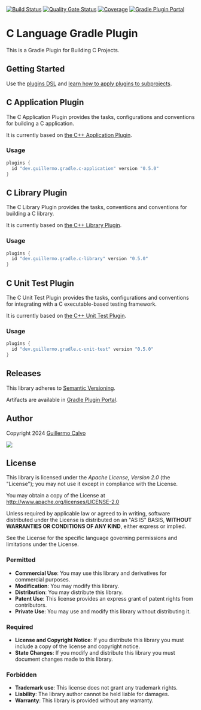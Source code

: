 
[![Build Status](https://github.com/guillermocalvo/gradle-plugin-c-language/workflows/Build/badge.svg)](https://github.com/guillermocalvo/gradle-plugin-c-language/actions?query=workflow%3ABuild)
[![Quality Gate Status](https://sonarcloud.io/api/project_badges/measure?project=guillermocalvo_gradle-plugin-c-language&metric=alert_status)](https://sonarcloud.io/dashboard?id=guillermocalvo_gradle-plugin-c-language)
[![Coverage](https://sonarcloud.io/api/project_badges/measure?project=guillermocalvo_gradle-plugin-c-language&metric=coverage)](https://sonarcloud.io/component_measures?id=guillermocalvo_gradle-plugin-c-language&metric=coverage&view=list)
[![Gradle Plugin Portal](https://img.shields.io/gradle-plugin-portal/v/dev.guillermo.gradle.c-application)](https://plugins.gradle.org/search?term=dev.guillermo)


# C Language Gradle Plugin

This is a Gradle Plugin for Building C Projects.


## Getting Started

Use the [plugins DSL](https://docs.gradle.org/current/userguide/plugins.html#sec:plugins_block) and
[learn how to apply plugins to subprojects](https://docs.gradle.org/current/userguide/plugins.html#sec:subprojects_plugins_dsl).


## C Application Plugin

The C Application Plugin provides the tasks, configurations and conventions for building a C application.

It is currently based on [the C++ Application Plugin](https://docs.gradle.org/current/userguide/cpp_application_plugin.html).

### Usage

```gradle
plugins {
  id "dev.guillermo.gradle.c-application" version "0.5.0"
}
```


## C Library Plugin

The C Library Plugin provides the tasks, conventions and conventions for building a C library.

It is currently based on [the C++ Library Plugin](https://docs.gradle.org/current/userguide/cpp_library_plugin.html).

### Usage

```gradle
plugins {
  id "dev.guillermo.gradle.c-library" version "0.5.0"
}
```


## C Unit Test Plugin

The C Unit Test Plugin provides the tasks, configurations and conventions for integrating with a C executable-based testing framework.

It is currently based on [the C++ Unit Test Plugin](https://docs.gradle.org/current/userguide/cpp_unit_test_plugin.html).

### Usage

```gradle
plugins {
  id "dev.guillermo.gradle.c-unit-test" version "0.5.0"
}
```


## Releases

This library adheres to [Semantic Versioning](https://semver.org/).

Artifacts are available in [Gradle Plugin Portal](https://plugins.gradle.org/search?term=dev.guillermo).


## Author

Copyright 2024 [Guillermo Calvo](https://github.com/guillermocalvo)

[![](https://guillermo.dev/assets/images/thumb.png)](https://guillermo.dev/)


## License

This library is licensed under the *Apache License, Version 2.0* (the "License");
you may not use it except in compliance with the License.

You may obtain a copy of the License at <http://www.apache.org/licenses/LICENSE-2.0>

Unless required by applicable law or agreed to in writing, software distributed under the License is distributed on an
"AS IS" BASIS, **WITHOUT WARRANTIES OR CONDITIONS OF ANY KIND**, either express or implied.

See the License for the specific language governing permissions and limitations under the License.


### Permitted

- **Commercial Use**: You may use this library and derivatives for commercial purposes.
- **Modification**: You may modify this library.
- **Distribution**: You may distribute this library.
- **Patent Use**: This license provides an express grant of patent rights from contributors.
- **Private Use**: You may use and modify this library without distributing it.

### Required

- **License and Copyright Notice**: If you distribute this library you must include a copy of the license and copyright
  notice.
- **State Changes**: If you modify and distribute this library you must document changes made to this library.

### Forbidden

- **Trademark use**: This license does not grant any trademark rights.
- **Liability**: The library author cannot be held liable for damages.
- **Warranty**: This library is provided without any warranty.
